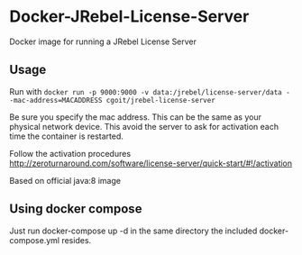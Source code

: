 # Docker-JRebel-License-Server
Docker image for running a JRebel License Server

## Usage
Run with ```docker run -p 9000:9000 -v data:/jrebel/license-server/data --mac-address=MACADDRESS cgoit/jrebel-license-server```

Be sure you specify the mac address. This can be the same as your physical network device. This avoid the server to ask for activation each time the container is restarted.

Follow the activation procedures http://zeroturnaround.com/software/license-server/quick-start/#!/activation

Based on official java:8 image

## Using docker compose

Just run docker-compose up -d in the same directory the included docker-compose.yml resides.

